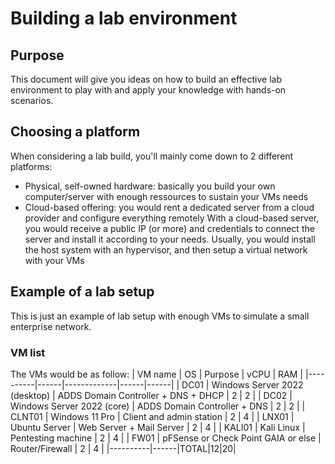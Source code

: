 # Building a lab environment
## Purpose
This document will give you ideas on how to build an effective lab environment to play with and apply your knowledge with hands-on scenarios.
## Choosing a platform
When considering a lab build, you'll mainly come down to 2 different platforms:
- Physical, self-owned hardware: basically you build your own computer/server with enough ressources to sustain your VMs needs
- Cloud-based offering: you would rent a dedicated server from a cloud provider and configure everything remotely
With a cloud-based server, you would receive a public IP (or more) and credentials to connect the server and install it according to your needs. 
Usually, you would install the host system with an hypervisor, and then setup a virtual network with your VMs
## Example of a lab setup
This is just an example of lab setup with enough VMs to simulate a small enterprise network.
### VM list
The VMs would be as follow:
| VM name   | OS |      Purpose      |  vCPU | RAM |
|----------|------|-------------|------|------|
| DC01 | Windows Server 2022 (desktop) |  ADDS Domain Controller + DNS + DHCP | 2 | 2 |
| DC02 | Windows Server 2022 (core) | ADDS Domain Controller + DNS | 2 | 2 |
| CLNT01 | Windows 11 Pro | Client and admin station | 2 | 4 |
| LNX01 | Ubuntu Server | Web Server + Mail Server | 2 | 4 |
| KALI01 | Kali Linux | Pentesting machine | 2 | 4 |
| FW01 | pFSense or Check Point GAIA or else | Router/Firewall | 2 | 4 |
|----------|------|TOTAL|12|20|
